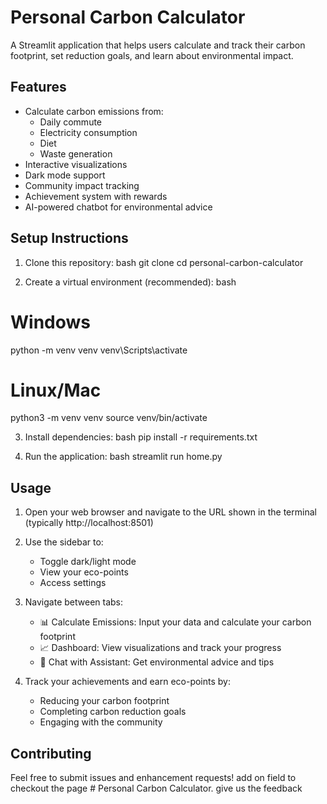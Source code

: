 # Personal Carbon Calculator

A Streamlit application that helps users calculate and track their carbon footprint, set reduction goals, and learn about environmental impact.

## Features

- Calculate carbon emissions from:
  - Daily commute
  - Electricity consumption
  - Diet
  - Waste generation
- Interactive visualizations
- Dark mode support
- Community impact tracking
- Achievement system with rewards
- AI-powered chatbot for environmental advice

## Setup Instructions

1. Clone this repository:
bash
git clone <repository-url>
cd personal-carbon-calculator


2. Create a virtual environment (recommended):
bash
# Windows
python -m venv venv
venv\Scripts\activate

# Linux/Mac
python3 -m venv venv
source venv/bin/activate


3. Install dependencies:
bash
pip install -r requirements.txt


4. Run the application:
bash
streamlit run home.py

## Usage

1. Open your web browser and navigate to the URL shown in the terminal (typically http://localhost:8501)

2. Use the sidebar to:
   - Toggle dark/light mode
   - View your eco-points
   - Access settings

3. Navigate between tabs:
   - 📊 Calculate Emissions: Input your data and calculate your carbon footprint
   - 📈 Dashboard: View visualizations and track your progress
   - 💬 Chat with Assistant: Get environmental advice and tips

4. Track your achievements and earn eco-points by:
   - Reducing your carbon footprint
   - Completing carbon reduction goals
   - Engaging with the community

## Contributing

Feel free to submit issues and enhancement requests!  add on field to checkout the page # Personal Carbon Calculator.
give us the feedback
